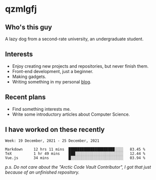# qzmlgfj

## Who's this guy

A lazy dog from a second-rate university, an undergraduate student.

## Interests

* Enjoy creating new projects and repositories, but never finish them.
* Front-end development, just a beginner.
* Making gadgets.
* Writing something in my personal [blog](https://blog.qzmlgfj.ml/).

## Recent plans

* Find something interests me.
* Write some introductory articles about Computer Science.

<!--
* Try to develop a website for [Anime4KCPP](https://github.com/TianZerL/Anime4KCPP).
* Develop a Markdown renderer which user can customize its css, of course it is GUI-based.~~(If I could finish  it before getting bored)~~
* Work with my [teammates](https://github.com/SWJTU-Lazy-Dogs).
* Find something interests me, as a hobby after finishing my ~~boring~~ homework.
-->

## I have worked on these recently

<!--START_SECTION:waka-->
```text
Week: 19 December, 2021 - 25 December, 2021

Markdown     12 hrs 11 mins  █████████████████████░░░░   83.45 % 
TeX          1 hr 49 mins    ███░░░░░░░░░░░░░░░░░░░░░░   12.44 % 
Vue.js       34 mins         █░░░░░░░░░░░░░░░░░░░░░░░░   03.94 % 
```
<!--END_SECTION:waka-->

*p.s.  Do not care about the "Arctic Code Vault Contributor", I got that just because of an unfinished repository.*

<!--
**qzmlgfj/qzmlgfj** is a ✨ _special_ ✨ repository because its `README.md` (this file) appears on your GitHub profile.

Here are some ideas to get you started:

- 🔭 I’m currently working on ...
- 🌱 I’m currently learning ...
- 👯 I’m looking to collaborate on ...
- 🤔 I’m looking for help with ...
- 💬 Ask me about ...
- 📫 How to reach me: ...
- 😄 Pronouns: ...
- ⚡ Fun fact: ...
-->
